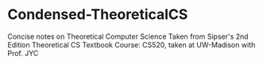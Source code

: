 # Condensed-TheoreticalCS
Concise notes on Theoretical Computer Science
Taken from Sipser's 2nd Edition Theoretical CS Textbook
Course: CS520, taken at UW-Madison with Prof. JYC

